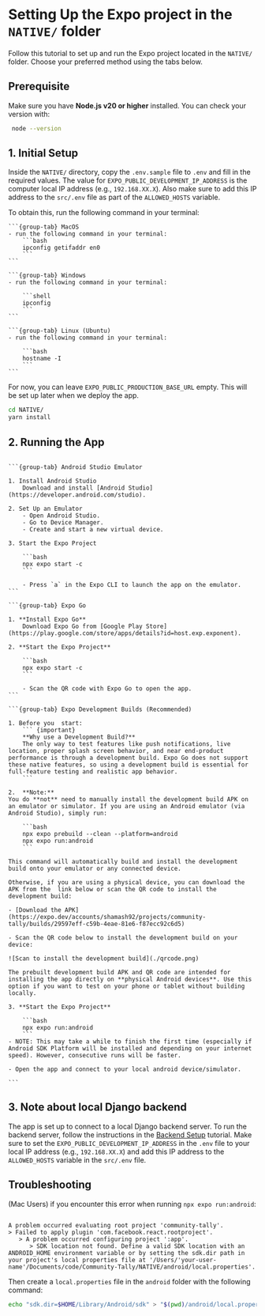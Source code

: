 # Setting Up the Expo project in the `NATIVE/` folder

Follow this tutorial to set up and run the Expo project located in the `NATIVE/` folder. Choose your preferred method using the tabs below.

## Prerequisite

Make sure you have **Node.js v20 or higher** installed. You can check your version with:

```bash
 node --version
```

## 1. Initial Setup

Inside the `NATIVE/` directory, copy the `.env.sample` file to `.env` and fill in the required values.
The value for `EXPO_PUBLIC_DEVELOPMENT_IP_ADDRESS` is the computer local IP address (e.g., `192.168.XX.X`). Also make sure to add this IP address to the `src/.env` file as part of the `ALLOWED_HOSTS` variable.

To obtain this, run the following command in your terminal:

````{tabs}
```{group-tab} MacOS
- run the following command in your terminal:
    ```bash
    ipconfig getifaddr en0
    ```
```

```{group-tab} Windows
- run the following command in your terminal:

    ```shell
    ipconfig
    ```
```

```{group-tab} Linux (Ubuntu)
- run the following command in your terminal:

    ```bash
    hostname -I
    ```
```

````

For now, you can leave `EXPO_PUBLIC_PRODUCTION_BASE_URL` empty. This will be set up later when we deploy the app.

```bash
cd NATIVE/
yarn install
```

## 2. Running the App

````{tabs}

```{group-tab} Android Studio Emulator

1. Install Android Studio
    Download and install [Android Studio](https://developer.android.com/studio).

2. Set Up an Emulator
    - Open Android Studio.
    - Go to Device Manager.
    - Create and start a new virtual device.

3. Start the Expo Project

    ```bash
    npx expo start -c
    ```

    - Press `a` in the Expo CLI to launch the app on the emulator.
```

```{group-tab} Expo Go

1. **Install Expo Go**
    Download Expo Go from [Google Play Store](https://play.google.com/store/apps/details?id=host.exp.exponent).

2. **Start the Expo Project**

    ```bash
    npx expo start -c
    ```

    - Scan the QR code with Expo Go to open the app.
```

```{group-tab} Expo Development Builds (Recommended)

1. Before you  start:
    ``` {important}
    **Why use a Development Build?**
    The only way to test features like push notifications, live location, proper splash screen behavior, and near end-product performance is through a development build. Expo Go does not support these native features, so using a development build is essential for full-feature testing and realistic app behavior.
    ```

2.  **Note:**
You do **not** need to manually install the development build APK on an emulator or simulator. If you are using an Android emulator (via Android Studio), simply run:

    ```bash
    npx expo prebuild --clean --platform=android
    npx expo run:android
    ```

This command will automatically build and install the development build onto your emulator or any connected device.

Otherwise, if you are using a physical device, you can download the APK from the  link below or scan the QR code to install the development build:

- [Download the APK](https://expo.dev/accounts/shamash92/projects/community-tally/builds/29597eff-c59b-4eae-81e6-f87ecc92c6d5)

- Scan the QR code below to install the development build on your device:

![Scan to install the development build](./qrcode.png)

The prebuilt development build APK and QR code are intended for installing the app directly on **physical Android devices**. Use this option if you want to test on your phone or tablet without building locally.

3. **Start the Expo Project**

    ```bash
    npx expo run:android
    ```
- NOTE: This may take a while to finish the first time (especially if Android SDK Platform will be installed and depending on your internet speed). However, consecutive runs will be faster.

- Open the app and connect to your local android device/simulator.

```
````

## 3. Note about local Django backend

The app is set up to connect to a local Django backend server. To run the backend server, follow the instructions in the [Backend Setup](./setup.md) tutorial. Make sure to set the `EXPO_PUBLIC_DEVELOPMENT_IP_ADDRESS` in the `.env` file to your local IP address (e.g., `192.168.XX.X`) and add this IP address to the `ALLOWED_HOSTS` variable in the `src/.env` file.

## Troubleshooting

(Mac Users) if you encounter this error when running `npx expo run:android`:

```{terminal}

A problem occurred evaluating root project 'community-tally'.
> Failed to apply plugin 'com.facebook.react.rootproject'.
   > A problem occurred configuring project ':app'.
      > SDK location not found. Define a valid SDK location with an ANDROID_HOME environment variable or by setting the sdk.dir path in your project's local properties file at '/Users/'your-user-name'/Documents/code/Community-Tally/NATIVE/android/local.properties'.
```

Then create a `local.properties` file in the `android` folder with the following command:

```bash
echo "sdk.dir=$HOME/Library/Android/sdk" > "$(pwd)/android/local.properties"
```
